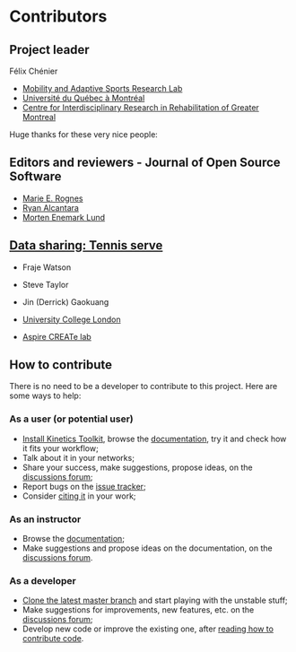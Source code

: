 # Contributors

## Project leader

Félix Chénier

- [Mobility and Adaptive Sports Research Lab](https://felixchenier.uqam.ca)
- [Université du Québec à Montréal](https://uqam.ca)
- [Centre for Interdisciplinary Research in Rehabilitation of Greater Montreal](https://crir.ca)

Huge thanks for these very nice people:

## Editors and reviewers - Journal of Open Source Software

- [Marie E. Rognes](https://marierognes.org/)
- [Ryan Alcantara](https://www.ryan-alcantara.com/)
- [Morten Enemark Lund](https://github.com/melund)

## [Data sharing: Tennis serve](dataset_kinematics_tennis_serve.md)

- Fraje Watson
- Steve Taylor
- Jin (Derrick) Gaokuang

- [University College London](https://www.ucl.ac.uk/)
- [Aspire CREATe lab](https://ucl.ac.uk/aspire-create)


## How to contribute

There is no need to be a developer to contribute to this project. Here are some ways to help:

### As a user (or potential user)

- [Install Kinetics Toolkit](getting_started_installing.md), browse the [documentation](https://kineticstoolkit.uqam.ca), try it and check how it fits your workflow;
- Talk about it in your networks;
- Share your success, make suggestions, propose ideas, on the [discussions forum](https://github.com/felixchenier/kineticstoolkit/discussions);
- Report bugs on the [issue tracker](https://github.com/felixchenier/kineticstoolkit/issues);
- Consider [citing it](ktk_citing.md) in your work;

### As an instructor

- Browse the [documentation](https://kineticstoolkit.uqam.ca);
- Make suggestions and propose ideas on the documentation, on the [discussions forum](https://github.com/felixchenier/kineticstoolkit/discussions).

### As a developer

- [Clone the latest master branch](dev_installing_from_github.md) and start playing with the unstable stuff;
- Make suggestions for improvements, new features, etc. on the [discussions forum](https://github.com/felixchenier/kineticstoolkit/discussions);
- Develop new code or improve the existing one, after [reading how to contribute code](dev_rules.md).
